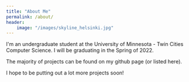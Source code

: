 ```yaml
---
title: "About Me"
permalink: /about/
header: 
    image: "/images/skyline_helsinki.jpg"
--- 
```


I'm an undergraduate student at the University of Minnesota - Twin Cities Computer Science. I will be graduating in the Spring of 2022.

The majority of projects can be found on my github page (or listed here).

I hope to be putting out a lot more projects soon!